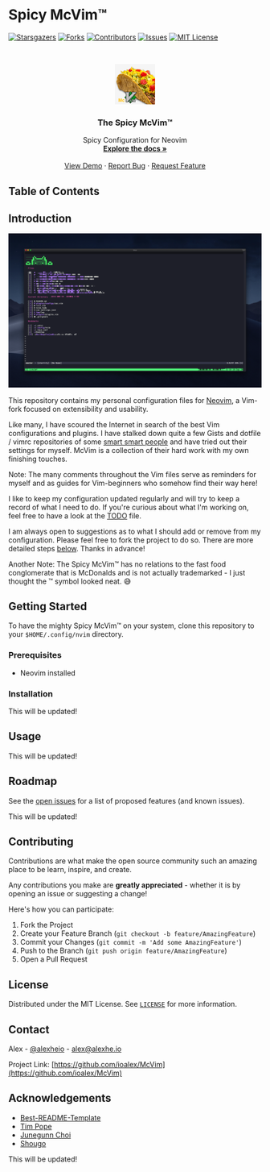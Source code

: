 # Spicy McVim™

[![Starsgazers](https://img.shields.io/github/stars/ioalex/McVim.svg?style=social&label=Star&maxAge=2592000)](https://GitHub.com/ioalex/McVim/stargazers/)
[![Forks](https://img.shields.io/github/forks/ioalex/McVim.svg?style=social&label=Fork&maxAge=2592000)](https://GitHub.com/ioalex/McVim/network/)
[![Contributors](https://img.shields.io/github/contributors/ioalex/McVim.svg)](https://GitHub.com/ioalex/McVim/graphs/contributors/)
[![Issues](https://img.shields.io/github/issues/ioalex/McVim.svg)](https://GitHub.com/ioalex/McVim/issues/)
[![MIT License](https://img.shields.io/badge/license-MIT-blue)](https://github.com/ioalex/McVim/blob/master/LICENSE)

<br />
<p align="center">
  <a href="https://github.com/ioalex/McVim#readme#introduction">
    <img src=".github/images/Logo.png" alt="Logo" width="80" height="80">
  </a>

  <h3 align="center">The Spicy McVim™</h3>

  <p align="center">
    Spicy Configuration for Neovim
    <br />
    <a href="https://github.com/ioalex/McVim"><strong>Explore the docs »</strong></a>
    <br />
    <br />
    <a href="https://github.com/ioalex/McVim">View Demo</a>
    ·
    <a href="https://github.com/ioalex/McVim/issues">Report Bug</a>
    ·
    <a href="https://github.com/ioalex/McVim/issues">Request Feature</a>
  </p>
</p>

## Table of Contents

## Introduction

[![Product Name Screen Shot][product-screenshot]](https://nvim.com)

This repository contains my personal configuration files for [Neovim](https://neovim.io/), a Vim-fork focused on extensibility and usability.

Like many, I have scoured the Internet in search of the best Vim configurations and plugins. I have stalked down quite a few Gists and dotfile / vimrc repositories of some [smart smart people](#acknowledgements) and have tried out their settings for myself. McVim is a collection of their hard work with my own finishing touches.

Note:
The many comments throughout the Vim files serve as reminders for myself and as guides for Vim-beginners who somehow find their way here!

I like to keep my configuration updated regularly and will try to keep a record of what I need to do. If you're curious about what I'm working on, feel free to have a look at the [TODO](https://github.com/ioalex/nvim/blob/master/nvim.todo) file.

I am always open to suggestions as to what I should add or remove from my configuration. Please feel free to fork the project to do so. There are more detailed steps [below](#contributing). Thanks in advance!

Another Note: The Spicy McVim™ has no relations to the fast food conglomerate that is McDonalds and is not actually trademarked - I just thought the ™ symbol looked neat. 😅

## Getting Started

To have the mighty Spicy McVim™ on your system, clone this repository to your `$HOME/.config/nvim` directory.

### Prerequisites

- Neovim installed

### Installation

This will be updated!

## Usage

This will be updated!

## Roadmap

See the [open issues](https://GitHub.com/ioalex/McVim/issues/) for a list of proposed features (and known issues).

This will be updated!

## Contributing

Contributions are what make the open source community such an amazing place to be learn, inspire, and create.

Any contributions you make are **greatly appreciated** - whether it is by opening an issue or suggesting a change!

Here's how you can participate:

1. Fork the Project
2. Create your Feature Branch (`git checkout -b feature/AmazingFeature`)
3. Commit your Changes (`git commit -m 'Add some AmazingFeature'`)
4. Push to the Branch (`git push origin feature/AmazingFeature`)
5. Open a Pull Request

## License

Distributed under the MIT License. See [`LICENSE`](https://github.com/ioalex/McVim/blob/master/LICENSE) for more information.

## Contact

Alex - [@alexheio](https://twitter.com/alexheio) - alex@alexhe.io

Project Link: [https://github.com/ioalex/McVim](https://github.com/ioalex/McVim)

## Acknowledgements

- [Best-README-Template](https://github.com/othneildrew/Best-README-Template)
- [Tim Pope](https://github.com/tpope)
- [Junegunn Choi](https://github.com/junegunn)
- [Shougo](https://github.com/Shougo)

This will be updated!

<!-- Links -->

[product-screenshot]: .github/images/Screenshot.png
